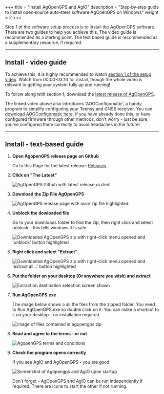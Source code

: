 +++
title = "Install AgOpenGPS and AgIO"
description = "Step‑by‑step guide to install open‑source auto‑steer software AgOpenGPS on Windows"
weight = 2
+++

Step 1 of the software setup process is to install the AgOpenGPS software. There
are two guides to help you achieve this. The video guide is recommended as a
starting point. The text based guide is recommended as a supplementary resource,
if required.

---

## Install - video guide

To achieve this, it is highly recommended to watch
[section 1 of the setup video](https://www.youtube.com/watch?v=WiyDXU-lgrM).
Watch from 00:00-03:10 for install, though the whole video is relevant to
getting your system fully up and running!

To follow along with section 1, download the
[latest release of AgOpenGPS](https://github.com/AgOpenGPS-Official/AgOpenGPS/releases).

The linked video above also introduces 'AOGConfigomatic', a handy program to
simplify configuring your Teensy and GNSS receiver. You can
[download AOGConfigomatic here](https://github.com/lansalot/AOGConfigOMatic/releases).
If you have already done this, or have configured firmware through other
methods, don't worry - just be sure you've configured them correctly to avoid
headaches in the future!

---

## Install - text-based guide

1. **Open AgopenGPS release page on Github**

   Go to this Page for the latest release:
   [Releases](https://github.com/AgOpenGPS-Official/AgOpenGPS/releases)

2. **Click on "The Latest"**

   ![AgOpenGPS Github with latest release circled](../img/releases.png)

3. **Download the Zip File AgOpenGPS**

   ![AgOpenGPS release page with main zip file highlighted](../img/download.png)

4. **Unblock the dowloaded file**

   Go to your downloads folder to find the zip, then right click and select
   unblock - this tells windows it is safe

   ![Downloaded AgOpenGPS zip with right-click menu opened and 'unblock' button highlighted](../img/unblock.png)

5. **Right click and select "Extract"**

   ![Downloaded AgOpenGPS zip with right-click menu opened and 'extract all...' button highlighted](../img/extract.png)

6. **Put the folder on your desktop (Or anywhere you wish) and extract**

   ![Extraction destination selection screen shown](../img/extract-destination.png)

7. **Run AgOpenGPS.exe**

   The image below shows a all the files from the zipped folder. You need to Run
   AgOpenGPS.exe so double click on it. You can make a shortcut to it on your
   desktop - no installation required.

   ![image of files contained in agopengps zip](../img/files.png)

8. **Read and agree to the terms - or not**

   ![AgopenGPS terms and conditions](../img/terms-and-conditions.png)

9. **Check the program opens correctly**

   If you see AgIO and AgOpenGPS - you are good.

   ![Screenshot of Agopengps and AgIO upon startup](../img/applications.png)

   Don't forget - AgOpenGPS and AgIO can be run independently if required. There
   are icons to start the other if not running.
